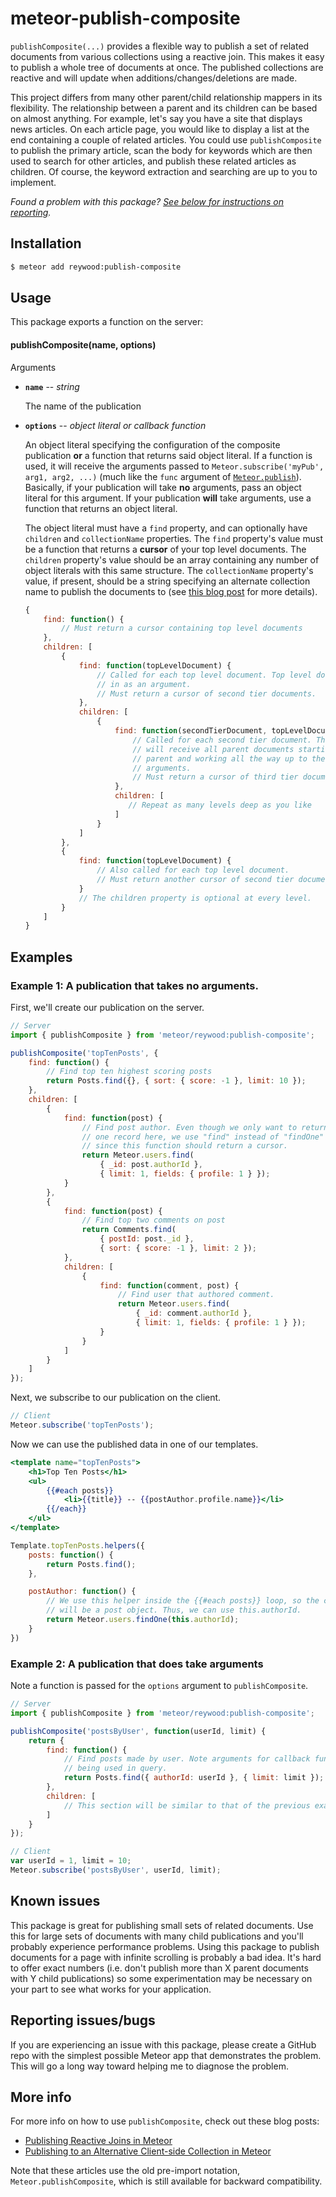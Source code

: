 meteor-publish-composite
========================

`publishComposite(...)` provides a flexible way to publish a set of related documents from various collections using a reactive join. This makes it easy to publish a whole tree of documents at once. The published collections are reactive and will update when additions/changes/deletions are made.

This project differs from many other parent/child relationship mappers in its flexibility. The relationship between a parent and its children can be based on almost anything. For example, let's say you have a site that displays news articles. On each article page, you would like to display a list at the end containing a couple of related articles. You could use `publishComposite` to publish the primary article, scan the body for keywords which are then used to search for other articles, and publish these related articles as children. Of course, the keyword extraction and searching are up to you to implement.

*Found a problem with this package? [See below for instructions on reporting](#reporting-issuesbugs).*

## Installation

```sh
$ meteor add reywood:publish-composite
```


## Usage

This package exports a function on the server:

#### publishComposite(name, options)

Arguments

* **`name`** -- *string*

    The name of the publication

* **`options`** -- *object literal or callback function*

    An object literal specifying the configuration of the composite publication **or** a function that returns said object literal. If a function is used, it will receive the arguments passed to `Meteor.subscribe('myPub', arg1, arg2, ...)` (much like the `func` argument of [`Meteor.publish`](http://docs.meteor.com/#meteor_publish)). Basically, if your publication will take **no** arguments, pass an object literal for this argument. If your publication **will** take arguments, use a function that returns an object literal.

    The object literal must have a `find` property, and can optionally have `children` and `collectionName` properties. The `find` property's value must be a function that returns a **cursor** of your top level documents. The `children` property's value should be an array containing any number of object literals with this same structure. The `collectionName` property's value, if present, should be a string specifying an alternate collection name to publish the documents to (see [this blog post][blog-collection-name] for more details).

    ```javascript
    {
        find: function() {
            // Must return a cursor containing top level documents
        },
        children: [
            {
                find: function(topLevelDocument) {
                    // Called for each top level document. Top level document is passed
                    // in as an argument.
                    // Must return a cursor of second tier documents.
                },
                children: [
                    {
                        find: function(secondTierDocument, topLevelDocument) {
                            // Called for each second tier document. These find functions
                            // will receive all parent documents starting with the nearest
                            // parent and working all the way up to the top level as
                            // arguments.
                            // Must return a cursor of third tier documents.
                        },
                        children: [
                           // Repeat as many levels deep as you like
                        ]
                    }
                ]
            },
            {
                find: function(topLevelDocument) {
                    // Also called for each top level document.
                    // Must return another cursor of second tier documents.
                }
                // The children property is optional at every level.
            }
        ]
    }
    ```


## Examples

### Example 1: A publication that takes **no** arguments.

First, we'll create our publication on the server.

```javascript
// Server
import { publishComposite } from 'meteor/reywood:publish-composite';

publishComposite('topTenPosts', {
    find: function() {
        // Find top ten highest scoring posts
        return Posts.find({}, { sort: { score: -1 }, limit: 10 });
    },
    children: [
        {
            find: function(post) {
                // Find post author. Even though we only want to return
                // one record here, we use "find" instead of "findOne"
                // since this function should return a cursor.
                return Meteor.users.find(
                    { _id: post.authorId },
                    { limit: 1, fields: { profile: 1 } });
            }
        },
        {
            find: function(post) {
                // Find top two comments on post
                return Comments.find(
                    { postId: post._id },
                    { sort: { score: -1 }, limit: 2 });
            },
            children: [
                {
                    find: function(comment, post) {
                        // Find user that authored comment.
                        return Meteor.users.find(
                            { _id: comment.authorId },
                            { limit: 1, fields: { profile: 1 } });
                    }
                }
            ]
        }
    ]
});
```

Next, we subscribe to our publication on the client.

```javascript
// Client
Meteor.subscribe('topTenPosts');
```

Now we can use the published data in one of our templates.

```handlebars
<template name="topTenPosts">
    <h1>Top Ten Posts</h1>
    <ul>
        {{#each posts}}
            <li>{{title}} -- {{postAuthor.profile.name}}</li>
        {{/each}}
    </ul>
</template>
```

```javascript
Template.topTenPosts.helpers({
    posts: function() {
        return Posts.find();
    },

    postAuthor: function() {
        // We use this helper inside the {{#each posts}} loop, so the context
        // will be a post object. Thus, we can use this.authorId.
        return Meteor.users.findOne(this.authorId);
    }
})
```

### Example 2: A publication that **does** take arguments

Note a function is passed for the `options` argument to `publishComposite`.

```javascript
// Server
import { publishComposite } from 'meteor/reywood:publish-composite';

publishComposite('postsByUser', function(userId, limit) {
    return {
        find: function() {
            // Find posts made by user. Note arguments for callback function
            // being used in query.
            return Posts.find({ authorId: userId }, { limit: limit });
        },
        children: [
            // This section will be similar to that of the previous example.
        ]
    }
});
```

```javascript
// Client
var userId = 1, limit = 10;
Meteor.subscribe('postsByUser', userId, limit);
```

## Known issues

This package is great for publishing small sets of related documents. Use this for large sets of documents with many child publications and you'll probably experience performance problems. Using this package to publish documents for a page with infinite scrolling is probably a bad idea. It's hard to offer exact numbers (i.e. don't publish more than X parent documents with Y child publications) so some experimentation may be necessary on your part to see what works for your application.

## Reporting issues/bugs

If you are experiencing an issue with this package, please create a GitHub repo with the simplest possible Meteor app that demonstrates the problem. This will go a long way toward helping me to diagnose the problem.

## More info

For more info on how to use `publishComposite`, check out these blog posts:

* [Publishing Reactive Joins in Meteor][blog-reactive-joins]
* [Publishing to an Alternative Client-side Collection in Meteor][blog-collection-name]

Note that these articles use the old pre-import notation, `Meteor.publishComposite`, which is still available for backward compatibility.


[blog-reactive-joins]: http://braindump.io/meteor/2014/09/12/publishing-reactive-joins-in-meteor.html
[blog-collection-name]: http://braindump.io/meteor/2014/09/20/publishing-to-an-alternative-clientside-collection-in-meteor.html

